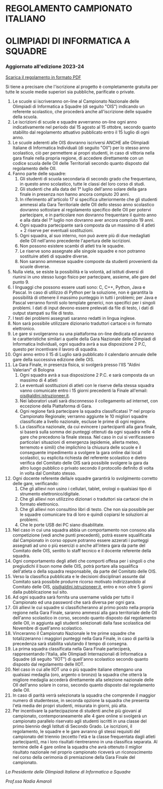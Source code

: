# REGOLAMENTO CAMPIONATO ITALIANO

# OLIMPIADI DI INFORMATICA A SQUADRE

### Aggiornato all'edizione 2023-24

[Scarica il regolamento in formato PDF](https://drive.google.com/file/d/1saYUhPAEaNdqCsCRzKZr2uq_izU0HRxM/view)

Si tiene a precisare che l'iscrizione al progetto è completamente gratuita per tutte le scuole medie superiori sia
pubbliche, parificate o private.

1. Le scuole si iscriveranno on-line al Campionato Nazionale delle Olimpiadi di Informatica a Squadre (di seguito "OIS")
   indicando un referente scolastico, che procederà anche all'iscrizione delle squadre della scuola.
2. Le iscrizioni di scuole e squadre avverranno on-line ogni anno indicativamente nel periodo dal 15 agosto al 15
   ottobre, secondo quanto stabilito dal regolamento attuativo pubblicato entro il 15 luglio di ogni anno.
3. Le scuole aderenti alle OIS dovranno iscriversi ANCHE alle Olimpiadi Italiane di Informatica Individuali (di seguito
   "OII") per lo stesso anno scolastico, ciò per permettere ai propri studenti, in caso di vittoria nella gara finale
   nella propria regione, di accedere direttamente con un codice scuola delle OII delle Territoriali secondo quanto
   disposto dal regolamento delle OII.
4. Fanno parte delle squadre:
   1. Gli studenti di scuola secondaria di secondo grado che frequentano, in questo anno scolastico, tutte le classi
      del loro corso di studi.
   2. Gli studenti che alla data del 1° luglio dell'anno solare della gara finale in presenza non hanno ancora compiuto
      20 anni.
   3. In riferimento all'articolo 17 si specifica ulteriormente che gli studenti ammessi alla Gara Territoriale delle
      OII dello stesso anno scolastico dovranno sottostare al regolamento specifico delle OII per potervi partecipare,
      e in particolare non dovranno frequentare il quinto anno e alla data del 1° luglio non dovranno aver ancora
      compiuto 19 anni.
   4. Ogni squadra partecipante sarà composta da un massimo di 4 atleti + 2 riserve per eventuali sostituzioni.
   5. Ogni squadra, al suo interno, non può avere più di due medagliati delle OII nell'anno precedente l'apertura delle
      iscrizioni.
   6. Non possono esistere scambi di atleti tra le squadre.
   7. Le riserve sono assegnate alle singole squadre e non potranno sostituire atleti di squadre diverse.
   8. Non saranno ammesse squadre composte da studenti provenienti da scuole diverse.
5. Nulla vieta, se esiste la possibilità e la volontà, ad istituti diversi di riunirsi in uno stesso luogo fisico per
   partecipare, assieme, alle gare del punto 9.
6. I linguaggi che possono essere usati sono: C, C++, Python, Java e Pascal. In caso di utilizzo di Python per la
   soluzione, non è garantita la possibilità di ottenere il massimo punteggio in tutti i problemi; per Java e Pascal
   verranno forniti solo template generici, non specifici per i singoli problemi. I dati di input devono essere
   prelevati da file di testo, i dati di output stampati su file di testo.
7. I testi dei problemi assegnati saranno redatti in lingua inglese.
8. Non sarà possibile utilizzare dizionario traduttori cartacei o in formato elettronico.
9. Le gare si svolgeranno su una piattaforma on-line dedicata ed avranno le caratteristiche similari a quelle della Gara
   Nazionale delle Olimpiadi di Informatica Individuali, ogni squadra avrà a sua disposizione 2 P.C, questo per
   incentivare il lavoro di squadra.
10. Ogni anno entro il 15 di Luglio sarà pubblicato il calendario annuale delle gare della successiva edizione delle
    OIS.
11. La Gara Finale, in presenza fisica, si svolgerà presso l'IIS "Aldini Valeriani" di Bologna
    1. Ogni squadra avrà a sua disposizione 2 P.C. e sarà composta da un massimo di 4 atleti
    2. Le eventuali sostituzioni di atleti con le riserve della stessa squadra vanno comunicate entro i 15 giorni
       precedenti la Finale all'email: [ois@aldini.istruzioneer.it](mailto:ois@aldini.istruzioneer.it).
    3. Nei laboratori usati sarà disconnesso il collegamento ad internet, con eccezione della Piattaforma di Gara.
    4. Ogni regione farà partecipare la squadra classificatasi 1ᵃ nel proprio Campionato Regionale; verranno aggiunte le
       10 migliori squadre classificate a livello nazionale, escluse le prime di ogni regione.
    5. La classifica nazionale, da cui evincere i partecipanti alla gara finale, si baserà sulla somma dei punteggi
       ottenuti da ogni squadra nelle 4 gare che precedono la finale stessa. Nel caso in cui si verificassero
       particolari situazioni di emergenza (epidemie, allerta meteo, terremoto e simili) che implichino la chiusura
       delle scuole e il conseguente impedimento a svolgere la gara online dai locali scolastici, su esplicita richiesta
       del referente scolastico e dietro verifica del Comitato delle OIS sarà possibile svolgere la gara da altro luogo
       pubblico o privato secondo il protocollo definito di volta in volta dal Comitato stesso.
12. Ogni docente referente della/e squadre garantirà lo svolgimento corretto delle gare, verificando:
    1. Che gli allievi non usino i cellulari, tablet, orologi o qualsiasi tipo di strumento elettronico/digitale.
    2. Che gli allievi non utilizzino dizionari o traduttori sia cartacei che in formato elettronico.
    3. Che gli allievi non consultino libri di testo. Che non sia possibile per le squadre comunicare tra di loro e
       quindi copiarsi le soluzioni ai problemi.
    4. Che le porte USB dei PC siano disabilitate.
13. Nel caso in cui una squadra abbia un comportamento non consono alla competizione (vedi anche punti precedenti),
    potrà essere squalificata dal Campionato in corso oppure potranno essere azzerati i punteggi assegnati ad uno o più
    esercizi o anche all'intera gara da parte del Comitato delle OIS, sentito lo staff tecnico e il docente referente
    della squadra.
14. Ogni comportamento degli atleti che comporti offesa per i singoli o che pregiudichi il buon nome delle OIS, potrà
    portare alla squalifica dell'atleta o della squadra responsabile, da parte del Comitato delle OIS.
15. Verso la classifica pubblicata e le decisioni disciplinari assunte dal Comitato sarà possibile produrre ricorso
    motivato indirizzandolo al Comitato delle OIS, ois@aldini.istruzioneer.it, entro e non oltre 5 giorni dalla
    pubblicazione sul sito.
16. Ad ogni squadra sarà fornita una username valida per tutto il Campionato ed una password che sarà diversa per ogni
    gara.
17. Gli allievi le cui squadre si classificheranno al primo posto nella propria regione nella Gara Finale, saranno
    ammessi alla gara territoriale delle OII dell'anno scolastico in corso, secondo quanto disposto dal regolamento
    delle OII, in aggiunta agli studenti selezionati dalla fase scolastica del Novembre di quell'anno scolastico.
18. Vinceranno il Campionato Nazionale le tre prime squadre che totalizzeranno i maggiori punteggi nella Gara Finale,
    in caso di parità la precedenza sarà stabilita valutando il tempo di consegna.
19. La prima squadra classificata nella Gara Finale parteciperà, rappresentando l'Italia, alle Olimpiadi
    Internazionali di Informatica a Squadre (di seguito "IIOT") di quell'anno scolastico secondo quanto disposto dal
    regolamento delle IIOT.
20. Nel caso in cui alle IIOT una o più squadre italiane ottengano una qualsiasi medaglia (oro, argento o bronzo) la
    squadra che otterrà la migliore medaglia accederà direttamente alla selezione nazionale delle OII dell'anno solare
    in corso, secondo quanto disposto dal regolamento delle OII.
21. In caso di parità verrà selezionata la squadra che comprende il maggior numero di studentesse, in seconda opzione la
    squadra che presenta l'età media dei propri studenti, misurata in giorni, più alta.
22. Per incentivare la partecipazione di studenti anche più giovani al campionato, contemporaneamente alle 4 gare online
    si svolgerà un campionato parallelo riservato agli studenti iscritti in una classe del primo biennio degli Istituti
    di Secondo Grado. Le iscrizioni, il regolamento, le squadre e le gare avranno gli stessi requisiti del campionato
    del triennio (eccetto l'età e la classe frequentata dagli atleti partecipanti), ma i loro risultati rientreranno in
    una classifica separata. Al termine delle 4 gare online la squadra che avrà ottenuto il miglior risultato nazionale
    nel proprio campionato riceverà un riconoscimento nel corso della cerimonia di premiazione della Gara Finale del
    campionato.

_La Presidente delle Olimpiadi Italiane di Informatica a Squadre_

_Prof.ssa Nadia Amaroli_
